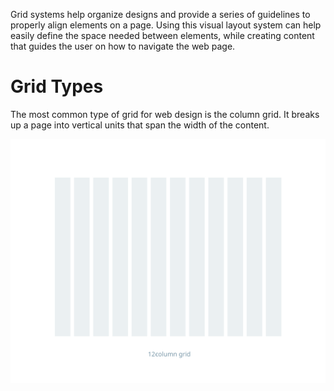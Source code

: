 Grid systems help organize designs and provide a series of guidelines to properly align elements on a page. Using this visual layout system can help easily define the space needed between elements, while creating content that guides the user on how to navigate the web page.

# Grid Types

The most common type of grid for web design is the column grid. It breaks up a page into vertical units that span the width of the content.

<img src="/Web Development/Making Responsive Websites/Resources/12column-grid.svg">

